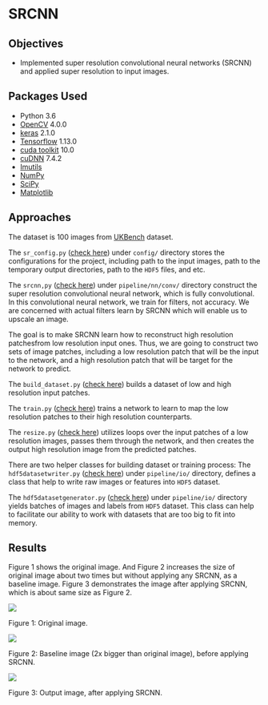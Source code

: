 # SRCNN
## Objectives
* Implemented super resolution convolutional neural networks (SRCNN) and applied super resolution to input images.

## Packages Used
* Python 3.6
* [OpenCV](https://docs.opencv.org/3.4.4/) 4.0.0
* [keras](https://keras.io/) 2.1.0
* [Tensorflow](https://www.tensorflow.org/install/) 1.13.0
* [cuda toolkit](https://developer.nvidia.com/cuda-toolkit) 10.0
* [cuDNN](https://developer.nvidia.com/cudnn) 7.4.2
* [Imutils](https://github.com/jrosebr1/imutils)
* [NumPy](http://www.numpy.org/)
* [SciPy](https://www.scipy.org/scipylib/index.html)
* [Matplotlib](https://matplotlib.org/)

## Approaches
The dataset is 100 images from [UKBench](https://archive.org/details/ukbench) dataset.

The `sr_config.py` ([check here](https://github.com/meng1994412/SRCNN/blob/master/config/sr_config.py)) under `config/` directory stores the configurations for the project, including path to the input images, path to the temporary output directories, path to the `HDF5` files, and etc.

The `srcnn,py` ([check here](https://github.com/meng1994412/SRCNN/blob/master/pipeline/nn/conv/srcnn.py)) under `pipeline/nn/conv/` directory construct the super resolution convolutional neural network, which is fully convolutional. In this convolutional neural network, we train for filters, not accuracy. We are concerned with actual filters learn by SRCNN which will enable us to upscale an image.

The goal is to make SRCNN learn how to reconstruct high resolution patchesfrom low resolution input ones. Thus, we are going to construct two sets of image patches, including a low resolution patch that will be the input to the network, and a high resolution patch that will be target for the network to predict.

The `build_dataset.py` ([check here](https://github.com/meng1994412/SRCNN/blob/master/build_dataset.py)) builds a dataset of low and high resolution input patches.

The `train.py` ([check here](https://github.com/meng1994412/SRCNN/blob/master/train.py)) trains a network to learn to map the low resolution patches to their high resolution counterparts.

The `resize.py` ([check here](https://github.com/meng1994412/SRCNN/blob/master/resize.py)) utilizes loops over the input patches of a low resolution images, passes them through the network, and then creates the output high resolution image from the predicted patches.

There are two helper classes for building dataset or training process:
The `hdf5datasetwriter.py` ([check here](https://github.com/meng1994412/SRCNN/blob/master/pipeline/io/hdf5datasetwriter.py)) under `pipeline/io/` directory, defines a class that help to write raw images or features into `HDF5` dataset.

The `hdf5datasetgenerator.py` ([check here](https://github.com/meng1994412/SRCNN/blob/master/pipeline/io/hdf5datasetgenerator.py)) under `pipeline/io/` directory yields batches of images and labels from `HDF5` dataset. This class can help to facilitate our ability to work with datasets that are too big to fit into memory.

## Results
Figure 1 shows the original image. And Figure 2 increases the size of original image about two times but without applying any SRCNN, as a baseline image. Figure 3 demonstrates the image after applying SRCNN, which is about same size as Figure 2.

<img src="https://github.com/meng1994412/SRCNN/blob/master/results/beagle.jpg">

Figure 1: Original image.

<img src="https://github.com/meng1994412/SRCNN/blob/master/results/beagle_baseline.png">

Figure 2: Baseline image (2x bigger than original image), before applying SRCNN.

<img src="https://github.com/meng1994412/SRCNN/blob/master/results/beagle_output.png">

Figure 3: Output image, after applying SRCNN.
